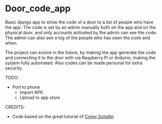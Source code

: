 # Door_code_app

Basic django app to show the code of a door to a list of people who have the app. The code is set by an admin manually both on the app and on the physical door, and only accounts activated by the admin can see the code. The admin can also see a log of the people who has seen the code and when.

The project can evolve in the future, by making the app generate the code and connecting it to the door with via Raspberry Pi or Arduino, making the system fully automated. Also codes can be made personal for extra security.

TODO:

- Port to phone
  - Import APK
  - Upload to app store

CREDITS:

- Code based on the great tutorial of [Corey Schafer](https://www.youtube.com/watch?v=1PkNiYlkkjo&list=PL-osiE80TeTtoQCKZ03TU5fNfx2UY6U4p&index=4)